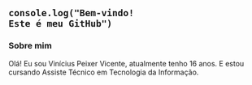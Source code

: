 ## <code>console.log("Bem-vindo! Este é meu GitHub")</code>

### Sobre mim
Olá! Eu sou Vinícius Peixer Vicente, atualmente tenho 16 anos. E estou cursando Assiste Técnico em Tecnologia da Informação.



